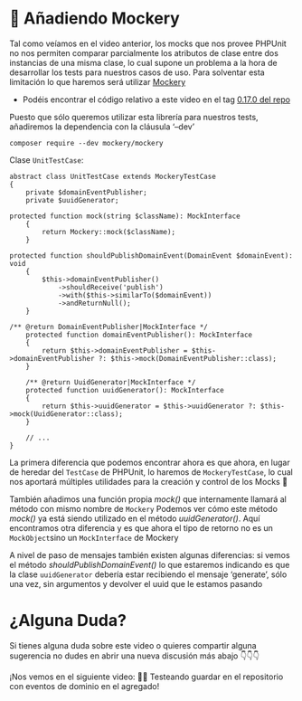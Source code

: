 🤡 Añadiendo Mockery
====================

Tal como veíamos en el video anterior, los mocks que nos provee PHPUnit no nos permiten comparar parcialmente los atributos de clase entre dos instancias de una misma clase, lo cual supone un problema a la hora de desarrollar los tests para nuestros casos de uso. Para solventar esta limitación lo que haremos será utilizar [Mockery](http://docs.mockery.io/en/latest/)

*   Podéis encontrar el código relativo a este video en el tag [0.17.0 del repo](https://github.com/CodelyTV/php-ddd-skeleton/tree/0.17.0)

Puesto que sólo queremos utilizar esta librería para nuestros tests, añadiremos la dependencia con la cláusula ‘–dev’

    composer require --dev mockery/mockery


Clase `UnitTestCase`:

    abstract class UnitTestCase extends MockeryTestCase
    {
        private $domainEventPublisher;
        private $uuidGenerator;
    
    protected function mock(string $className): MockInterface
        {
            return Mockery::mock($className);
        }
    
    protected function shouldPublishDomainEvent(DomainEvent $domainEvent): void
        {
            $this->domainEventPublisher()
                ->shouldReceive('publish')
                ->with($this->similarTo($domainEvent))
                ->andReturnNull();
        }
    
    /** @return DomainEventPublisher|MockInterface */
        protected function domainEventPublisher(): MockInterface
        {
            return $this->domainEventPublisher = $this->domainEventPublisher ?: $this->mock(DomainEventPublisher::class);
        }
    
        /** @return UuidGenerator|MockInterface */
        protected function uuidGenerator(): MockInterface
        {
            return $this->uuidGenerator = $this->uuidGenerator ?: $this->mock(UuidGenerator::class);
        }
    
        // ...
    }


La primera diferencia que podemos encontrar ahora es que ahora, en lugar de heredar del `TestCase` de PHPUnit, lo haremos de `MockeryTestCase`, lo cual nos aportará múltiples utilidades para la creación y control de los Mocks 🧰

También añadimos una función propia _mock()_ que internamente llamará al método con mismo nombre de `Mockery` Podemos ver cómo este método _mock()_ ya está siendo utilizado en el método _uuidGenerator()_. Aquí encontramos otra diferencia y es que ahora el tipo de retorno no es un `MockObject`sino un `MockInterface` de Mockery

A nivel de paso de mensajes también existen algunas diferencias: si vemos el método _shouldPublishDomainEvent()_ lo que estaremos indicando es que la clase `uuidGenerator` debería estar recibiendo el mensaje ‘generate’, sólo una vez, sin argumentos y devolver el uuid que le estamos pasando

¿Alguna Duda?
=============

Si tienes alguna duda sobre este video o quieres compartir alguna sugerencia no dudes en abrir una nueva discusión más abajo 👇👇👇

¡Nos vemos en el siguiente video: 🤷‍♀️ Testeando guardar en el repositorio con eventos de dominio en el agregado!
